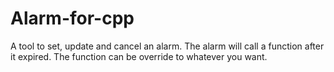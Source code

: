 # Alarm-for-cpp
A tool to set, update and cancel an alarm. The alarm will call a function after it expired. The function can be override to whatever you want.
